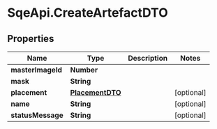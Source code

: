 # SqeApi.CreateArtefactDTO

## Properties

Name | Type | Description | Notes
------------ | ------------- | ------------- | -------------
**masterImageId** | **Number** |  | 
**mask** | **String** |  | 
**placement** | [**PlacementDTO**](PlacementDTO.md) |  | [optional] 
**name** | **String** |  | [optional] 
**statusMessage** | **String** |  | [optional] 


